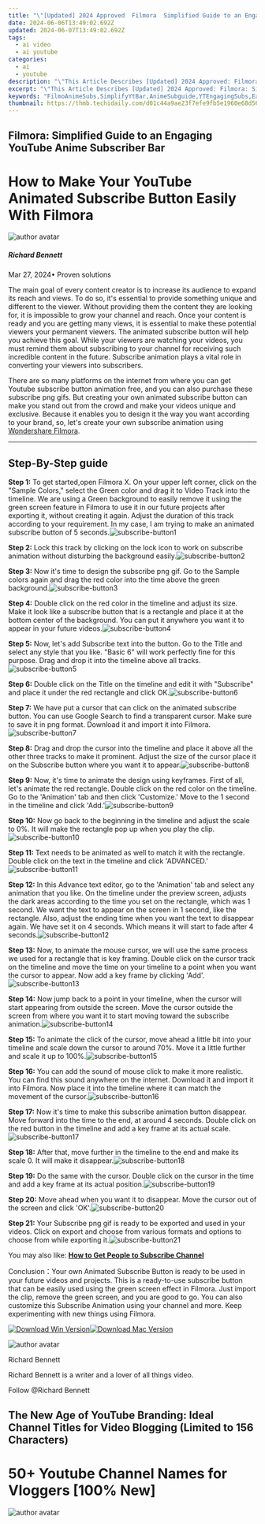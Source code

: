 ```yaml
---
title: "\"[Updated] 2024 Approved  Filmora  Simplified Guide to an Engaging YouTube Anime Subscriber Bar\""
date: 2024-06-06T13:49:02.692Z
updated: 2024-06-07T13:49:02.692Z
tags:
  - ai video
  - ai youtube
categories:
  - ai
  - youtube
description: "\"This Article Describes [Updated] 2024 Approved: Filmora: Simplified Guide to an Engaging YouTube Anime Subscriber Bar\""
excerpt: "\"This Article Describes [Updated] 2024 Approved: Filmora: Simplified Guide to an Engaging YouTube Anime Subscriber Bar\""
keywords: "FilmoAnimeSubs,SimplifyYtBar,AnimeSubguide,YTEngagingSubs,EasyFilmoraUse,EngagingYTGuide,SubscribeBarTips"
thumbnail: https://thmb.techidaily.com/d01c44a9ae23f7efe9fb5e1960e68d56b4d2035c87f626ffb448d9a10326cec7.png
---
```


## Filmora: Simplified Guide to an Engaging YouTube Anime Subscriber Bar

# How to Make Your YouTube Animated Subscribe Button Easily With Filmora

![author avatar](https://images.wondershare.com/filmora/article-images/richard-bennett.jpg)

##### Richard Bennett

 Mar 27, 2024• Proven solutions

The main goal of every content creator is to increase its audience to expand its reach and views. To do so, it's essential to provide something unique and different to the viewer. Without providing them the content they are looking for, it is impossible to grow your channel and reach. Once your content is ready and you are getting many views, it is essential to make these potential viewers your permanent viewers. The animated subscribe button will help you achieve this goal. While your viewers are watching your videos, you must remind them about subscribing to your channel for receiving such incredible content in the future. Subscribe animation plays a vital role in converting your viewers into subscribers.

There are so many platforms on the internet from where you can get Youtube subscribe button animation free, and you can also purchase these subscribe png gifs. But creating your own animated subscribe button can make you stand out from the crowd and make your videos unique and exclusive. Because it enables you to design it the way you want according to your brand, so, let's create your own subscribe animation using [Wondershare Filmora](https://tools.techidaily.com/wondershare/filmora/download/).

---

## Step-By-Step guide

**Step 1:** To get started,open Filmora X. On your upper left corner, click on the "Sample Colors," select the Green color and drag it to Video Track into the timeline. We are using a Green background to easily remove it using the green screen feature in Filmora to use it in our future projects after exporting it, without creating it again. Adjust the duration of this track according to your requirement. In my case, I am trying to make an animated subscribe button of 5 seconds.![subscribe-button1](https://images.wondershare.com/filmora/article-images/subs-button1.png)

**Step 2:** Lock this track by clicking on the lock icon to work on subscribe animation without disturbing the background easily.![subscribe-button2](https://images.wondershare.com/filmora/article-images/subs-button2.png)

**Step 3:** Now it's time to design the subscribe png gif. Go to the Sample colors again and drag the red color into the time above the green background.![subscribe-button3](https://images.wondershare.com/filmora/article-images/subs-button3.png)

**Step 4:** Double click on the red color in the timeline and adjust its size. Make it look like a subscribe button that is a rectangle and place it at the bottom center of the background. You can put it anywhere you want it to appear in your future videos.![subscribe-button4](https://images.wondershare.com/filmora/article-images/subs-button4.png)

**Step 5:** Now, let's add Subscribe text into the button. Go to the Title and select any style that you like. "Basic 6" will work perfectly fine for this purpose. Drag and drop it into the timeline above all tracks.![subscribe-button5](https://images.wondershare.com/filmora/article-images/subs-button5.png)

**Step 6:** Double click on the Title on the timeline and edit it with "Subscribe" and place it under the red rectangle and click OK.![subscribe-button6](https://images.wondershare.com/filmora/article-images/subs-button6.png)

**Step 7:** We have put a cursor that can click on the animated subscribe button. You can use Google Search to find a transparent cursor. Make sure to save it in png format. Download it and import it into Filmora.![subscribe-button7](https://images.wondershare.com/filmora/article-images/subs-button7.png)

**Step 8:** Drag and drop the cursor into the timeline and place it above all the other three tracks to make it prominent. Adjust the size of the cursor place it on the Subscribe button where you want it to appear.![subscribe-button8](https://images.wondershare.com/filmora/article-images/subs-button8.png)

**Step 9:** Now, it's time to animate the design using keyframes. First of all, let's animate the red rectangle. Double click on the red color on the timeline. Go to the 'Animation' tab and then click 'Customize.' Move to the 1 second in the timeline and click 'Add.'![subscribe-button9](https://images.wondershare.com/filmora/article-images/subs-button9.png)

**Step 10:** Now go back to the beginning in the timeline and adjust the scale to 0%. It will make the rectangle pop up when you play the clip.![subscribe-button10](https://images.wondershare.com/filmora/article-images/subs-button10.png)

**Step 11:** Text needs to be animated as well to match it with the rectangle. Double click on the text in the timeline and click 'ADVANCED.'![subscribe-button11](https://images.wondershare.com/filmora/article-images/subs-button11.png)

**Step 12:** In this Advance text editor, go to the 'Animation' tab and select any animation that you like. On the timeline under the preview screen, adjusts the dark areas according to the time you set on the rectangle, which was 1 second. We want the text to appear on the screen in 1 second, like the rectangle. Also, adjust the ending time when you want the text to disappear again. We have set it on 4 seconds. Which means it will start to fade after 4 seconds.![subscribe-button12](https://images.wondershare.com/filmora/article-images/subs-button12.png)

**Step 13:** Now, to animate the mouse cursor, we will use the same process we used for a rectangle that is key framing. Double click on the cursor track on the timeline and move the time on your timeline to a point when you want the cursor to appear. Now add a key frame by clicking 'Add'.![subscribe-button13](https://images.wondershare.com/filmora/article-images/subs-button13.png)

**Step 14:** Now jump back to a point in your timeline, when the cursor will start appearing from outside the screen. Move the cursor outside the screen from where you want it to start moving toward the subscribe animation.![subscribe-button14](https://images.wondershare.com/filmora/article-images/subs-button14.png)

**Step 15:** To animate the click of the cursor, move ahead a little bit into your timeline and scale down the cursor to around 70%. Move it a little further and scale it up to 100%.![subscribe-button15](https://images.wondershare.com/filmora/article-images/subs-button15.png)

**Step 16:** You can add the sound of mouse click to make it more realistic. You can find this sound anywhere on the internet. Download it and import it into Filmora. Now place it into the timeline where it can match the movement of the cursor.![subscribe-button16](https://images.wondershare.com/filmora/article-images/subs-button16.png)

**Step 17:** Now it's time to make this subscribe animation button disappear. Move forward into the time to the end, at around 4 seconds. Double click on the red button in the timeline and add a key frame at its actual scale.![subscribe-button17](https://images.wondershare.com/filmora/article-images/subs-button17.png)

**Step 18:** After that, move further in the timeline to the end and make its scale 0\. It will make it disappear.![subscribe-button18](https://images.wondershare.com/filmora/article-images/subs-button18.png)

**Step 19:** Do the same with the cursor. Double click on the cursor in the time and add a key frame at its actual position.![subscribe-button19](https://images.wondershare.com/filmora/article-images/subs-button19.png)

**Step 20:** Move ahead when you want it to disappear. Move the cursor out of the screen and click 'OK'.![subscribe-button20](https://images.wondershare.com/filmora/article-images/subs-button20.png)

**Step 21:** Your Subscribe png gif is ready to be exported and used in your videos. Click on export and choose from various formats and options to choose from while exporting it.![subscribe-button21](https://images.wondershare.com/filmora/article-images/subs-button21.png)

You may also like: [**How to Get People to Subscribe Channel**](https://tools.techidaily.com/wondershare/filmora/download/)

Conclusion：Your own Animated Subscribe Button is ready to be used in your future videos and projects. This is a ready-to-use subscribe button that can be easily used using the green screen effect in Filmora. Just import the clip, remove the green screen, and you are good to go. You can also customize this Subscribe Animation using your channel and more. Keep experimenting with new things using Filmora.

[![Download Win Version](https://images.wondershare.com/filmora/guide/download-btn-win.jpg)](https://tools.techidaily.com/wondershare/filmora/download/)[![Download Mac Version](https://images.wondershare.com/filmora/guide/download-btn-mac.jpg)](https://tools.techidaily.com/wondershare/filmora/download/)

![author avatar](https://images.wondershare.com/filmora/article-images/richard-bennett.jpg)

Richard Bennett

Richard Bennett is a writer and a lover of all things video.

Follow @Richard Bennett


<ins class="adsbygoogle"
     style="display:block"
     data-ad-format="autorelaxed"
     data-ad-client="ca-pub-7571918770474297"
     data-ad-slot="1223367746"></ins>

## The New Age of YouTube Branding: Ideal Channel Titles for Video Blogging (Limited to 156 Characters)

# 50+ Youtube Channel Names for Vloggers \[100% New\]

![author avatar](https://images.wondershare.com/filmora/article-images/richard-bennett.jpg)


